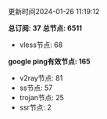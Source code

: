 更新时间2024-01-26 11:19:12

**总订阅: 37**
**总节点: 6511**
- vless节点: 68

**google ping有效节点: 165**
- v2ray节点: 81
- ss节点: 57
- trojan节点: 25
- ssr节点: 2

